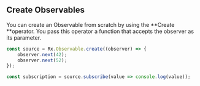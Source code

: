## Create Observables

You can create an Observable from scratch by using the **Create **operator. You pass this operator a function that accepts the observer as its parameter.

```js
const source = Rx.Observable.create((observer) => {
    observer.next(42);
    observer.next(52);
});

const subscription = source.subscribe(value => console.log(value));
```



